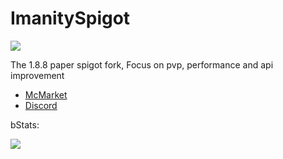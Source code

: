 # ImanitySpigot

![](https://i.imgur.com/F5BNaJV.jpg)

The 1.8.8 paper spigot fork, Focus on pvp, performance and api improvement

* [McMarket](https://www.mc-market.org/resources/10770/)
* [Discord](https://discord.gg/GBZKR3n)

bStats:

![](https://bstats.org/signatures/bukkit/iSpigot.svg)
